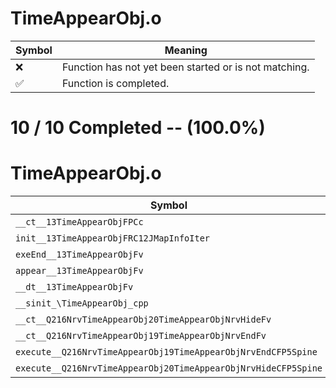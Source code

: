 # TimeAppearObj.o
| Symbol | Meaning 
| ------------- | ------------- 
| :x: | Function has not yet been started or is not matching. 
| :white_check_mark: | Function is completed. 


# 10 / 10 Completed -- (100.0%)
# TimeAppearObj.o
| Symbol | Decompiled? |
| ------------- | ------------- |
| `__ct__13TimeAppearObjFPCc` | :white_check_mark: |
| `init__13TimeAppearObjFRC12JMapInfoIter` | :white_check_mark: |
| `exeEnd__13TimeAppearObjFv` | :white_check_mark: |
| `appear__13TimeAppearObjFv` | :white_check_mark: |
| `__dt__13TimeAppearObjFv` | :white_check_mark: |
| `__sinit_\TimeAppearObj_cpp` | :white_check_mark: |
| `__ct__Q216NrvTimeAppearObj20TimeAppearObjNrvHideFv` | :white_check_mark: |
| `__ct__Q216NrvTimeAppearObj19TimeAppearObjNrvEndFv` | :white_check_mark: |
| `execute__Q216NrvTimeAppearObj19TimeAppearObjNrvEndCFP5Spine` | :white_check_mark: |
| `execute__Q216NrvTimeAppearObj20TimeAppearObjNrvHideCFP5Spine` | :white_check_mark: |

